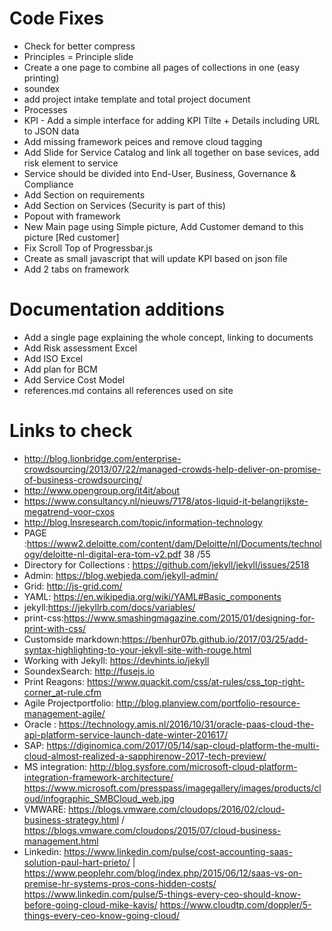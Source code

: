 # Code Fixes
* Check for better compress
* Principles = Principle slide
* Create a one page to combine all pages of collections in one (easy printing)
* soundex
* add project intake template and total project document
* Processes
* KPI - Add a simple interface for adding KPI Tilte + Details including URL to JSON data
* Add missing framework peices and remove cloud tagging
* Add Slide for Service Catalog and link all together on base sevices, add risk element to service
* Service should be divided into End-User, Business, Governance & Compliance
* Add Section on requirements
* Add Section on Services (Security is part of this)
* Popout with framework 
* New Main page using Simple picture, Add Customer demand to this picture [Red customer]
* Fix Scroll Top of Progressbar.js
* Create as small javascript that will update KPI based on json file
* Add 2 tabs on framework

# Documentation additions
* Add a single page explaining the whole concept, linking to documents
* Add Risk assessment Excel
* Add ISO Excel
* Add plan for BCM
* Add Service Cost Model 
* references.md contains all references used on site


# Links to check
* http://blog.lionbridge.com/enterprise-crowdsourcing/2013/07/22/managed-crowds-help-deliver-on-promise-of-business-crowdsourcing/
* http://www.opengroup.org/it4it/about
* https://www.consultancy.nl/nieuws/7178/atos-liquid-it-belangrijkste-megatrend-voor-cxos
* http://blog.lnsresearch.com/topic/information-technology
* PAGE :https://www2.deloitte.com/content/dam/Deloitte/nl/Documents/technology/deloitte-nl-digital-era-tom-v2.pdf 38 /55 
* Directory for Collections : https://github.com/jekyll/jekyll/issues/2518
* Admin: https://blog.webjeda.com/jekyll-admin/
* Grid: http://js-grid.com/
* YAML: https://en.wikipedia.org/wiki/YAML#Basic_components
* jekyll:https://jekyllrb.com/docs/variables/
* print-css:https://www.smashingmagazine.com/2015/01/designing-for-print-with-css/
* Customside markdown:https://benhur07b.github.io/2017/03/25/add-syntax-highlighting-to-your-jekyll-site-with-rouge.html
* Working with Jekyll: https://devhints.io/jekyll
* SoundexSearch: http://fusejs.io
* Print Reagons: https://www.quackit.com/css/at-rules/css_top-right-corner_at-rule.cfm
* Agile Projectportfolio: http://blog.planview.com/portfolio-resource-management-agile/
* Oracle : https://technology.amis.nl/2016/10/31/oracle-paas-cloud-the-api-platform-service-launch-date-winter-201617/
* SAP: https://diginomica.com/2017/05/14/sap-cloud-platform-the-multi-cloud-almost-realized-a-sapphirenow-2017-tech-preview/
* MS integration: http://blog.sysfore.com/microsoft-cloud-platform-integration-framework-architecture/
https://www.microsoft.com/presspass/imagegallery/images/products/cloud/infographic_SMBCloud_web.jpg
* VMWARE: https://blogs.vmware.com/cloudops/2016/02/cloud-business-strategy.html / https://blogs.vmware.com/cloudops/2015/07/cloud-business-management.html
* Linkedin: https://www.linkedin.com/pulse/cost-accounting-saas-solution-paul-hart-prieto/  | https://www.peoplehr.com/blog/index.php/2015/06/12/saas-vs-on-premise-hr-systems-pros-cons-hidden-costs/
https://www.linkedin.com/pulse/5-things-every-ceo-should-know-before-going-cloud-mike-kavis/
https://www.cloudtp.com/doppler/5-things-every-ceo-know-going-cloud/




